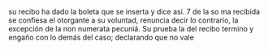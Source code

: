 su recibo ha dado la boleta que se inserta y dice así.
7 de la so
ma recibida se confiesa el otorgante a su voluntad, renuncia decir lo
contrario, la excepción de la non numerata pecuniá. Su prueba la del
recibo termino y engaño con lo demás del caso; declarando que no vale